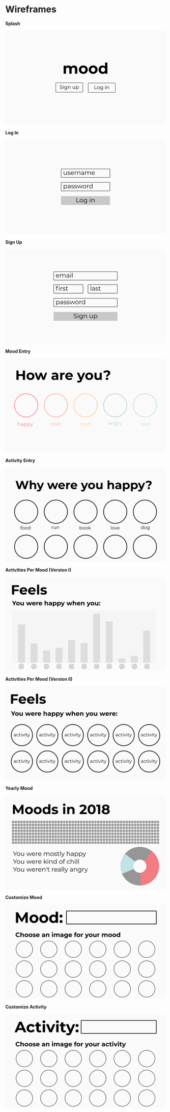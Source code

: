 # Wireframes 

**Splash**

![sampletext](splash.png)

**Log In**

![sampletext](auth-login.png)

**Sign Up**

![sampletext](auth-signup.png)

**Mood Entry**

![sampletext](entry-mood.png)

**Activity Entry**

![sampletext](entry-activity.png)

**Activities Per Mood (Version I)**

![sampletext](profile-feels-b.png)

**Activities Per Mood (Version II)**

![sampletext](profile-feels-a.png)

**Yearly Mood**

![sampletext](profile-yearly.png)

**Customize Mood**

![sampletext](customize-mood.png)

**Customize Activity**

![sampletext](customize-activity.png)
